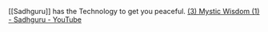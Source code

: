 [[Sadhguru]] has the Technology to get you peaceful.
[(3) Mystic Wisdom (1) - Sadhguru - YouTube](https://www.youtube.com/watch?v=K-PkUphRVGU)

